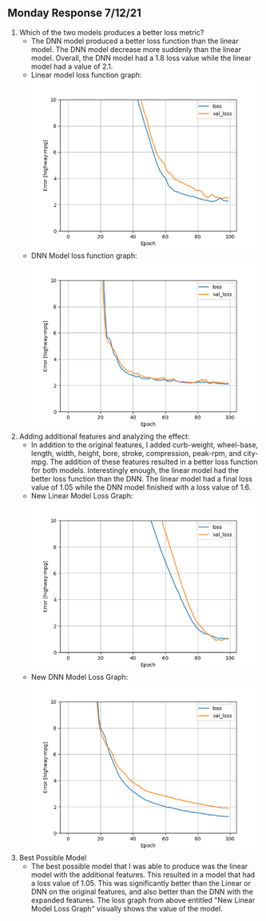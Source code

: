 ## Monday Response 7/12/21 
1. Which of the two models produces a better loss metric? 
    - The DNN model produced a better loss function than the linear model. The DNN model decrease more suddenly than the linear model. Overall, the DNN model had a 1.8 loss value while the linear model had a value of 2.1. 
    - Linear model loss function graph:
        ![img_2.png](../img_2.png)
    - DNN Model loss function graph:
        ![img_3.png](../img_3.png)
2. Adding additional features and analyzing the effect:
    - In addition to the original features, I added curb-weight, wheel-base, length, width, height, bore, stroke, compression, peak-rpm, and city-mpg. The addition of these features resulted in a better loss function for both models. Interestingly enough, the linear model had the better loss function than the DNN. The linear model had a final loss value of 1.05 while the DNN model finished with a loss value of 1.6. 
    - New Linear Model Loss Graph:
      ![img_5.png](../img_5.png)
    - New DNN Model Loss Graph:
    ![img_4.png](../img_4.png)
3. Best Possible Model
    - The best possible model that I was able to produce was the linear model with the additional features. This resulted in a model that had a loss value of 1.05. This was significantly better than the Linear or DNN on the original features, and also better than the DNN with the expanded features. The loss graph from above entitled "New Linear Model Loss Graph" visually shows the value of the model. 